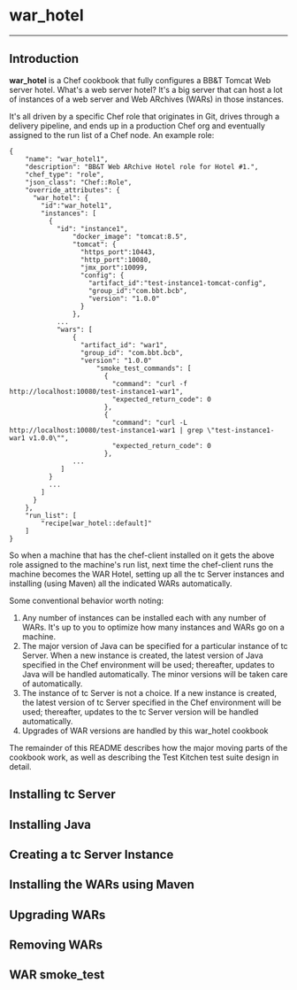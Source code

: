 # war\_hotel
----
## Introduction

__war\_hotel__ is a Chef cookbook that fully configures a BB&T Tomcat Web server hotel.  What's a web server hotel?  It's a big server that can host a lot of instances of a web server and Web ARchives (WARs) in those instances. 

It's all driven by a specific Chef role that originates in Git, drives through a delivery pipeline, and ends up in a production Chef org and eventually assigned to the run list of a Chef node. An example role:

```
{
    "name": "war_hotel1",
    "description": "BB&T Web ARchive Hotel role for Hotel #1.",
    "chef_type": "role",
    "json_class": "Chef::Role",
    "override_attributes": {
      "war_hotel": {
        "id":"war_hotel1",
        "instances": [
		  {
		    "id": "instance1",
	            "docker_image": "tomcat:8.5",
	            "tomcat": {
	              "https_port":10443,
	              "http_port":10080,
	              "jmx_port":10099,
	              "config": {
	                "artifact_id":"test-instance1-tomcat-config",
	                "group_id":"com.bbt.bcb",
	                "version": "1.0.0"
	              }
	            },
		  	...
	  	    "wars": [
	  	        {
	  	          "artifact_id": "war1",
	  	          "group_id": "com.bbt.bcb",
	  	          "version": "1.0.0"
	                  "smoke_test_commands": [
	                    {
	                      "command": "curl -f http://localhost:10080/test-instance1-war1",
	                      "expected_return_code": 0
	                    },
	                    {
	                      "command": "curl -L  http://localhost:10080/test-instance1-war1 | grep \"test-instance1-war1 v1.0.0\"",
	                      "expected_return_code": 0
	                    },
		  	    ...
		     ]
		  }
		  ...
        ]
      }
    },
    "run_list": [
        "recipe[war_hotel::default]"
    ]
}
```

So when a machine that has the chef-client installed on it gets the above role assigned to the machine's run list, next time the chef-client runs the machine becomes the WAR Hotel, setting up all the tc Server instances and installing (using Maven) all the indicated WARs automatically.

Some conventional behavior worth noting:

1. Any number of instances can be installed each with any number of WARs. It's up to you to optimize how many instances and WARs go on a machine.
2. The major version of Java can be specified for a particular instance of tc Server. When a new instance is created, the latest version of Java specified in the Chef environment will be used; thereafter, updates to Java will be handled automatically. The minor versions will be taken care of automatically.
3. The instance of tc Server is not a choice. If a new instance is created, the latest version of tc Server specified in the Chef environment will be used; thereafter, updates to the tc Server version will be handled automatically.
4. Upgrades of WAR versions are handled by this war\_hotel cookbook

The remainder of this README describes how the major moving parts of the cookbook work, as well as describing the Test Kitchen test suite design in detail.

## Installing tc Server


## Installing Java


## Creating a tc Server Instance


## Installing the WARs using Maven


## Upgrading WARs


## Removing WARs


## WAR smoke_test 



